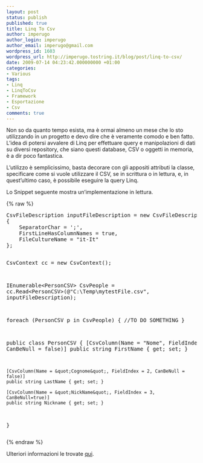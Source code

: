 ```yaml
---
layout: post
status: publish
published: true
title: Linq To Csv
author: imperugo
author_login: imperugo
author_email: imperugo@gmail.com
wordpress_id: 1603
wordpress_url: http://imperugo.tostring.it/blog/post/linq-to-csv/
date: 2009-07-14 04:23:42.000000000 +01:00
categories:
- Various
tags:
- Linq
- LinqToCsv
- Framework
- Esportazione
- Csv
comments: true
---
```

<p>Non so da quanto tempo esista, ma &egrave; ormai almeno un mese che lo sto utilizzando in un progetto e devo dire che &egrave; veramente comodo e ben fatto.    <br />
L&rsquo;idea di potersi avvalere di Linq per effettuare query e manipolazioni di dati su diversi repository, che siano questi database, CSV o oggetti in memoria, &egrave; a dir poco fantastica.</p>
<p>L&rsquo;utilizzo &egrave; semplicissimo, basta decorare con gli appositi attributi la classe, specificare come si vuole utilizzare il CSV, se in scrittura o in lettura, e, in quest&rsquo;ultimo caso, &egrave; possibile eseguire la query Linq.</p>
<p>Lo Snippet seguente mostra un&rsquo;implementazione in lettura.</p>
{% raw %}<pre class="brush: csharp; ruler: true;">
CsvFileDescription inputFileDescription = new CsvFileDescription
{
    SeparatorChar = ';',
    FirstLineHasColumnNames = true,
    FileCultureName = &quot;it-It&quot;
};

CsvContext cc = new CsvContext();

IEnumerable&lt;PersonCSV&gt; CsvPeople = cc.Read&lt;PersonCSV&gt;(@&quot;C:\Temp\mytestFile.csv&quot;, inputFileDescription);

foreach (PersonCSV p in CsvPeople)
{
    //TO DO SOMETHING
}

public class PersonCSV
{
    [CsvColumn(Name = &quot;Nome&quot;, FieldIndex = 1, CanBeNull = false)]
    public string FirstName { get; set; }

    [CsvColumn(Name = &quot;Cognome&quot;, FieldIndex = 2, CanBeNull = false)]
    public string LastName { get; set; }

    [CsvColumn(Name = &quot;NickName&quot;, FieldIndex = 3, CanBeNull=true)]
    public string Nickname { get; set; }
}</pre>{% endraw %}
<p>Ulteriori informazioni le trovate <a target="_blank" rel="nofollow" href="http://www.codeproject.com/KB/linq/LINQtoCSV.aspx" title="Linq To Csv">qui</a>.</p>
